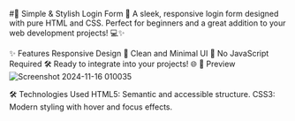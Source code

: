 #🌟 Simple & Stylish Login Form 🚀
A sleek, responsive login form designed with pure HTML and CSS. Perfect for beginners and a great addition to your web development projects! 💻✨

✨ Features
Responsive Design 📱
Clean and Minimal UI 🎨
No JavaScript Required 🛠️
Ready to integrate into your projects! 🌐
🎯 Preview
![Screenshot 2024-11-16 010035](https://github.com/user-attachments/assets/2d32547e-2235-4f10-9359-d1d9196205ab)

🛠️ Technologies Used
HTML5: Semantic and accessible structure.
CSS3: Modern styling with hover and focus effects.





